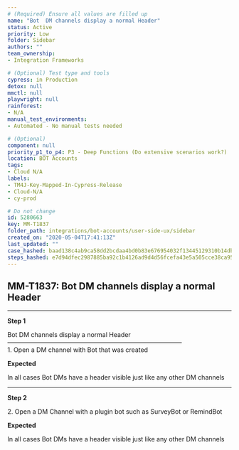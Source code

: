 ```yaml
---
# (Required) Ensure all values are filled up
name: "Bot  DM channels display a normal Header"
status: Active
priority: Low
folder: Sidebar
authors: ""
team_ownership: 
- Integration Frameworks

# (Optional) Test type and tools
cypress: in Production
detox: null
mmctl: null
playwright: null
rainforest: 
- N/A
manual_test_environments: 
- Automated - No manual tests needed

# (Optional)
component: null
priority_p1_to_p4: P3 - Deep Functions (Do extensive scenarios work?)
location: BOT Accounts
tags: 
- Cloud N/A
labels: 
- TM4J-Key-Mapped-In-Cypress-Release
- Cloud-N/A
- cy-prod

# Do not change
id: 5280663
key: MM-T1837
folder_path: integrations/bot-accounts/user-side-ux/sidebar
created_on: "2020-05-04T17:41:13Z"
last_updated: ""
case_hashed: baad138c4ab9ca58dd2bcdaa4bd0b83e676954032f13445129310b14db450917c556eb714ed50fe8e4a77f7fc54bd82e
steps_hashed: e7d94dfec2987885ba92c1b4126ad9d4d56fcefa43e5a505cce38ca95341acce33a38d54f70d672e214a471ee6e564e7
---
```


## MM-T1837: Bot DM channels display a normal Header

---

**Step 1**

Bot DM channels display a normal Header\
————————————————————————————\
1\. Open a DM channel with Bot that was created

**Expected**

​​​​In all cases Bot DMs have a header visible just like any other DM channels

---

**Step 2**

2\. Open a DM Channel with a plugin bot such as SurveyBot or RemindBot

**Expected**

​​​​In all cases Bot DMs have a header visible just like any other DM channels
